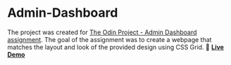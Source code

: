 # Admin-Dashboard
The project was created for [The Odin Project - Admin Dashboard assignment](https://www.theodinproject.com/lessons/node-path-intermediate-html-and-css-admin-dashboard). The goal of the assignment was to create a webpage that matches the layout and look of the provided design using CSS Grid.
:link: [**Live Demo**]()